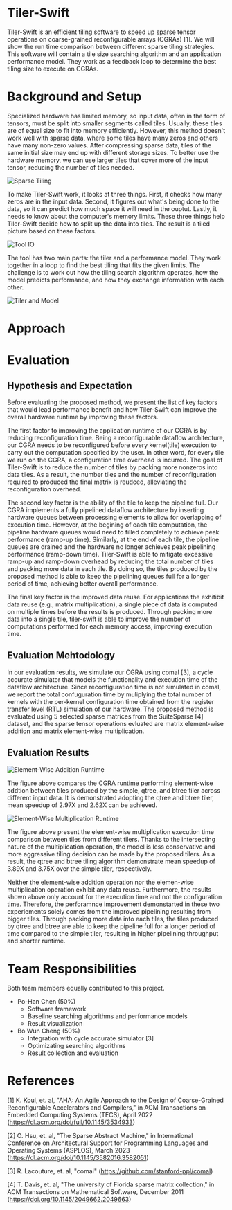 # Tiler-Swift

Tiler-Swift is an efficient tiling software to speed up sparse tensor operations on coarse-grained reconfigurable arrays (CGRAs) [1]. We will show the run time comparison between different sparse tiling strategies. This software will contain a tile size searching algorithm and an application performance model. They work as a feedback loop to determine the best tiling size to execute on CGRAs.

# Background and Setup

Specialized hardware has limited memory, so input data, often in the form of tensors, must be split into smaller segments called tiles. Usually, these tiles are of equal size to fit into memory efficiently. However, this method doesn't work well with sparse data, where some tiles have many zeros and others have many non-zero values. After compressing sparse data, tiles of the same initial size may end up with different storage sizes. To better use the hardware memory, we can use larger tiles that cover more of the input tensor, reducing the number of tiles needed.

![Sparse Tiling](./img/sparse-tiling.png)

To make Tiler-Swift work, it looks at three things. First, it checks how many zeros are in the input data. Second, it figures out what's being done to the data, so it can predict how much space it will need in the ouptut. Lastly, it needs to know about the computer's memory limits. These three things help Tiler-Swift decide how to split up the data into tiles. The result is a tiled picture based on these factors.

![Tool IO](./img/tool-io.png)

The tool has two main parts: the tiler and a performance model. They work together in a loop to find the best tiling that fits the given limits. The challenge is to work out how the tiling search algorithm operates, how the model predicts performance, and how they exchange information with each other.

![Tiler and Model](./img/tiler-model.png)

# Approach

<!--

(approx 1-2 pages max)

Please describe your approach.  Please be brief (about a page or so max), but your description should be sufficiently detailed to provide the course staff a basic understanding of your approach. It might be very useful to include a figure here illustrating components of the system and/or their mapping to parallel hardware/or a DNN architecture.

* If your project involved optimizing code. Please describe the process of how you iterated toward a solution (what measurements did you make) What did you try that did not work? How to parts of the problem map to cores, threads, or vector lanes?

* If your project involved optimizing a DNN architecture, you could describe the architecture here, and be sure to provide intuition about how your model architecture choices were motivated by your goals.

* __If your project involved started with an existing piece of code or DNN model, please clearly describe what you started with here, so it's clear what work you actually did in your project. e.g., "We started with this codebase and made these changes..."__
-->

# Evaluation

## Hypothesis and Expectation

Before evaluating the proposed method, we present the list of key factors that would lead performance benefit and how Tiler-Swift can improve the overall hardware runtime by improving these factors. 

The first factor to improving the application runtime of our CGRA is by reducing reconfiguration time. Being a reconfigurable dataflow architecture, our CGRA needs to be reconfigured before every kernel(tile) execution to carry out the computation specified by the user. In other word, for every tile we run on the CGRA, a configuration time overhead is incurred. The goal of Tiler-Swift is to reduce the number of tiles by packing more nonzeros into data tiles.  As a result, the number tiles and the number of reconfiguration required to produced the final matrix is reudced, alleviating the reconfiguration overhead.

The second key factor is the ability of the tile to keep the pipeline full. Our CGRA implements a fully pipelined dataflow architecture by inserting hardware queues between processing elements to allow for overlapping of execution time. However, at the begining of each tile computation, the pipeline hardware queues would need to filled completely to achieve peak performance (ramp-up time). Similarly, at the end of each tile, the pipeline queues are drained and the hardware no longer achieves peak pipelining performance (ramp-down time). Tiler-Swift is able to mitigate excessive ramp-up and ramp-down overhead by reducing the total number of tiles and packing more data in each tile. By doing so, the tiles produced by the proposed method is able to keep the pipelining queues full for a longer period of time, achieving better overall performance.

The final key factor is the improved data reuse. For applications the exhitibit data reuse (e.g., matrix multiplication), a single piece of data is computed on multiple times before the results is produced. Through packing more data into a single tile, tiler-swift is able to improve the number of computations performed for each memory access, improving execution time.

## Evaluation Mehtodology

In our evaluation results, we simulate our CGRA using comal [3], a cycle accurate simulator that models the functionality and execution time of the dataflow architecture. Since reconfiguration time is not simulated in comal, we report the total confuguration time by muliplying the total number of kernels with the per-kernel configuration time obtained from the register transfer level (RTL) simulation of our hardware. The proposed method is evaluated using 5 selected sparse matrices from the SuiteSparse [4] dataset, and the sparse tensor operations evluated are matrix element-wise addition and matrix element-wise multiplication.

## Evaluation Results

![Element-Wise Addition Runtime](./img/elemadd_runtime.png)

The figure above compares the CGRA runtime performing element-wise addtion between tiles produced by the simple, qtree, and btree tiler across different input data. It is demonstrated adopting the qtree and btree tiler, mean speedup of 2.97X and 2.62X can be achieved.

![Element-Wise Multiplication Runtime](./img/elemmul_runtime.png)

The figure above present the element-wise multiplication execution time comparison between tiles from different tilers. Thanks to the intersecting nature of the multiplication operation, the model is less conservative and more aggressive tiling decision can be made by the proposed tilers. As a result, the qtree and btree tiling algorithm demonstrate mean speedup of 3.89X and 3.75X over the simple tiler, respectively.

Neither the element-wise addition operation nor the elemen-wise multiplication operation exhibit any data reuse. Furthermore, the results shown above only account for the execution time and not the configuration time. Therefore, the perforamnce improvement demonstarted in these two experiements solely comes from the improved pipelining resulting from bigger tiles. Through packing more data into each tiles, the tiles produced by qtree and btree are able to keep the pipeline full for a longer period of time compared to the simple tiler, resulting in higher pipelining throughput and shorter runtime.



<!--

    Additional questions that Kayvon & TAs want us to address

    * do more complex perf model, does that help with tiling results? how does it scale
    * does complex searching algorithm actually give you better results? can I just run brute force overnight, and it gives you best results?
-->


<!--

(as many pages as needed to make the points you want to make)

To the staff, this is the most important part of the writeup. Begin by providing your own definition of success (this should be in terms of your goals). In other words, re-iterate the question you were trying to answer, or the performance boost you were hoping to obtain. Then describe what data/experiment needs to be run to provide evidence that the goals were either met or not met.

Now describe the relevant parts of your experimental setup. What were the baseline algorithms? What machine was a performance test run on? What did you measure? What was the dataset used?  If you have a programming abstraction project, the experimental setup might include a description of the programs you implemented expressed using the API.

Finally, I want to see the results of an experiment that demonstrate success (or failure) to meet goals. Sometimes great projects fail to meet their goals, or falsify a hypothesis, but they still do a great job in the scientific process of verifying this.

This might include:

* Provide graphs of speedup or execution time?
* Compare total flops or model size
* Compare precision and recall of a model.
* Demonstrate that a 3D NeRF model was obtained, show output images of sufficient quality, etc.

IMPORTANT: In this writeup, I want you to interpret your graphs and numbers for me. What this means will be project dependent, but I want you to consider questions such as: Why does the graph look like it does? Does it make sense to you? What limited your speedup? Is it a lack of parallelism? (dependencies) Communication or synchronization overhead? Data transfer (memory-bound or bus transfer bound)? If a model is performing well, what are it's failure cases? When does it fail to generalize.

As you answer these questions, provide data and measurements to support your conclusions. If you are merely speculating, please state this explicitly. Performing a solid analysis of your implementation is a good way to pick up credit even if your optimization efforts did not yield the performance you were hoping for.
-->


# Team Responsibilities

<!--
Please provide a [very short] breakdown of which parts of the project were performed by each team member. In general we hope to (and intend to) give all team members the same grade, but we still want to know what everyone worked on and what their role was.   
-->

Both team members equally contributed to this project.
* Po-Han Chen (50%)
    * Software framework
    * Baseline searching algorithms and performance models
    * Result visualization
* Bo Wun Cheng (50%)
    * Integration with cycle accurate simulator [3]
    * Optimizating searching algorithms
    * Result collection and evaluation

# References
[1] K. Koul, et. al, "AHA: An Agile Approach to the Design of Coarse-Grained Reconfigurable Accelerators and Compilers," in ACM Transactions on Embedded Computing Systems (TECS), April 2022 (https://dl.acm.org/doi/full/10.1145/3534933)

[2] O. Hsu, et. al, "The Sparse Abstract Machine," in International Conference on Architectural Support for Programming Languages and Operating Systems (ASPLOS), March 2023 (https://dl.acm.org/doi/10.1145/3582016.3582051)

[3] R. Lacouture, et. al, "comal" (https://github.com/stanford-ppl/comal)

[4] T. Davis, et. al, "The university of Florida sparse matrix collection," in ACM Transactions on Mathematical Software, December 2011 (https://doi.org/10.1145/2049662.2049663)

